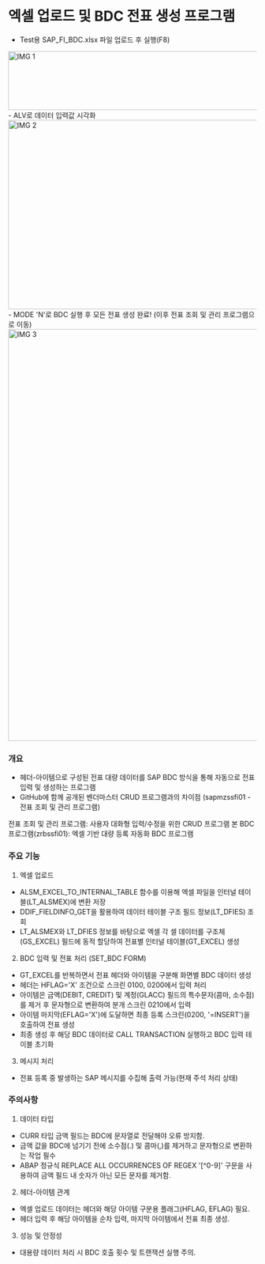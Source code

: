 # 엑셀 업로드 및 BDC 전표 생성 프로그램
- Test용 SAP_FI_BDC.xlsx 파일 업로드 후 실행(F8)
<img width="681" height="119" alt="IMG 1" src="https://github.com/user-attachments/assets/400b97fe-e0b7-421f-9dea-f7b330f19f04" />
- ALV로 데이터 입력값 시각화
<img width="1374" height="383" alt="IMG 2" src="https://github.com/user-attachments/assets/c84744bc-3afc-46a2-bc08-ea69d0d08124" />
- MODE 'N'로 BDC 실행 후 모든 전표 생성 완료! (이후 전표 조회 및 관리 프로그램으로 이동)
<img width="1027" height="833" alt="IMG 3" src="https://github.com/user-attachments/assets/d9961fd0-780d-4f4b-be7a-b978ce99b55d" />

### 개요

- 헤더-아이템으로 구성된 전표 대량 데이터를 SAP BDC 방식을 통해 자동으로 전표 입력 및 생성하는 프로그램
- GitHub에 함께 공개된 벤더마스터 CRUD 프로그램과의 차이점 (sapmzssfi01 - 전표 조회 및 관리 프로그램)

전표 조회 및 관리 프로그램: 사용자 대화형 입력/수정을 위한 CRUD 프로그램
본 BDC 프로그램(zrbssfi01): 엑셀 기반 대량 등록 자동화 BDC 프로그램

### 주요 기능

1. 엑셀 업로드

- ALSM_EXCEL_TO_INTERNAL_TABLE 함수를 이용해 엑셀 파일을 인터널 테이블(LT_ALSMEX)에 변환 저장
- DDIF_FIELDINFO_GET을 활용하여 데이터 테이블 구조 필드 정보(LT_DFIES) 조회
- LT_ALSMEX와 LT_DFIES 정보를 바탕으로 엑셀 각 셀 데이터를 구조체(GS_EXCEL) 필드에 동적 할당하여 전표별 인터널 테이블(GT_EXCEL) 생성

2. BDC 입력 및 전표 처리 (SET_BDC FORM)

- GT_EXCEL를 반복하면서 전표 헤더와 아이템을 구분해 화면별 BDC 데이터 생성
- 헤더는 HFLAG='X' 조건으로 스크린 0100, 0200에서 입력 처리
- 아이템은 금액(DEBIT, CREDIT) 및 계정(GLACC) 필드의 특수문자(콤마, 소수점)를 제거 후 문자형으로 변환하여 분개 스크린 0210에서 입력
- 아이템 마지막(EFLAG='X')에 도달하면 최종 등록 스크린(0200, '=INSERT')을 호출하여 전표 생성
- 최종 생성 후 해당 BDC 데이터로 CALL TRANSACTION 실행하고 BDC 입력 테이블 초기화

3. 메시지 처리

- 전표 등록 중 발생하는 SAP 메시지를 수집해 출력 가능(현재 주석 처리 상태)

### 주의사항

1. 데이터 타입

- CURR 타입 금액 필드는 BDC에 문자열로 전달해야 오류 방지함.
- 금액 값을 BDC에 넘기기 전에 소수점(.) 및 콤마(,)를 제거하고 문자형으로 변환하는 작업 필수
- ABAP 정규식 REPLACE ALL OCCURRENCES OF REGEX '[^0-9]' 구문을 사용하여 금액 필드 내 숫자가 아닌 모든 문자를 제거함.

2. 헤더-아이템 관계

- 엑셀 업로드 데이터는 헤더와 해당 아이템 구분용 플래그(HFLAG, EFLAG) 필요.
- 헤더 입력 후 해당 아이템을 순차 입력, 마지막 아이템에서 전표 최종 생성.

3. 성능 및 안정성

- 대용량 데이터 처리 시 BDC 호출 횟수 및 트랜잭션 실행 주의.
